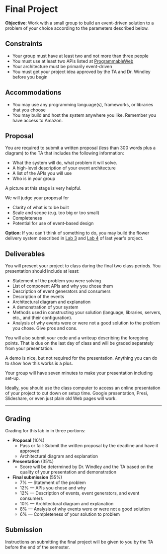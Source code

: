 # Final Project

**Objective**: Work with a small group to build an event-driven solution to a problem of your choice according to the parameters described below.

## Constraints

- Your group must have at least two and not more than three people
- You must use at least two APIs listed at [ProgrammableWeb](http://programmableweb.com)
- Your architecture must be primarily event-driven
- You must get your project idea approved by the TA and Dr. Windley before you begin

## Accommodations

- You may use any programming language(s), frameworks, or libraries that you choose
- You may build and host the system anywhere you like. Remember you have access to Amazon. 

## Proposal

You are required to submit a written proposal (less than 300 words plus a diagram) to the TA that includes the following information:

- What the system will do, what problem it will solve. 
- A high-level description of your event architecture
- A list of the APIs you will use
- Who is in your group

A picture at this stage is very helpful.

We will judge your proposal for

- Clarity of what is to be built
- Scale and scope (e.g. too big or too small)
- Completeness
- Potential for use of event-based design

__Option:__ If you can't think of something to do, you may build the flower delivery system described in [Lab 3](https://github.com/windley/CS462-Event-Edition/blob/master/project-2013/Lab3.md) and [Lab 4](https://github.com/windley/CS462-Event-Edition/blob/master/project-2013/Lab4.md) of last year's project. 

## Deliverables

You will present your project to class during the final two class periods. You presentation should include at least:

- Statement of the problem you were solving
- List of component APIs and why you chose them
- Description of event generators and consumers
- Description of the events
- Architectural diagram and explanation
- A demonstration of your system 
- Methods used in constructing your solution (language, libraries, servers, etc., and their configuration). 
- Analysis of why events were or were not a good solution to the problem you chose. Give pros and cons. 

You will also submit your code and a writeup describing the foregoing points. That is due on the last day of class and will be graded separately from your presentation.

A demo is nice, but not required for the presentation. Anything you can do to show how this works is a plus. 

Your group will have seven minutes to make your presentation including set-up. 

Ideally, you should use the class computer to access an online presentation of your project to cut down on setup time. Google presentation, Presi, Slideshare, or even just plain old Web pages will work. 

----

## Grading

Grading for this lab in in three portions:

- **Proposal** (10%)
  - Pass or fail: Submit the written proposal by the deadline and have it approved
  - Architectural diagram and explanation 
- **Presentation** (35%)
  - Score will be determined by Dr. Windley and the TA based on the quality of your presentation and demonstration
- **Final submission** (55%)
	- 7% &mdash; Statement of the problem
	- 12% &mdash; APIs you chose and why
	- 12% &mdash; Description of events, event generators, and event consumers
	- 10% &mdash; Architectural diagram and explanation
	- 8% &mdash; Analysis of why events were or were not a good solution
	- 6% &mdash; Completeness of your solution to problem 

## Submission

Instructions on submitting the final project will be given to you by the TA before the end of the semester.
